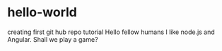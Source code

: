 # hello-world
creating first git hub repo tutorial
Hello fellow humans
I like node.js and Angular.
Shall we play a game?
